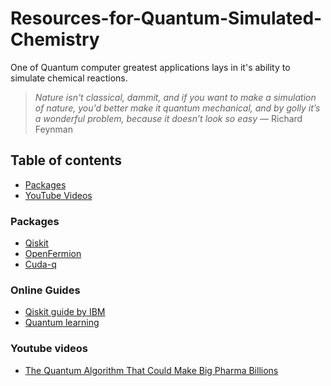 # Resources-for-Quantum-Simulated-Chemistry
One of Quantum computer greatest applications lays in it's ability to simulate chemical reactions.

> *Nature isn't classical, dammit, and if you want to make a simulation of nature, you'd better make it quantum mechanical, and by golly it’s a 
wonderful problem, because it doesn’t look so easy* — Richard Feynman

## Table of contents
- [Packages](#packages)
- [YouTube Videos](#youtube-videos)


### Packages
- [Qiskit](https://github.com/Qiskit/qiskit)
- [OpenFermion](https://github.com/quantumlib/OpenFermion)
- [Cuda-q](https://github.com/NVIDIA/cuda-q-academic)

### Online Guides
 - [Qiskit guide by IBM](https://www.ibm.com/quantum/qiskit)
 - [Quantum learning](https://learning.quantum.ibm.com/)


### Youtube videos
- [The Quantum Algorithm That Could Make Big Pharma Billions](https://www.youtube.com/watch?v=Fvwyd0536Gc&t=317s)
